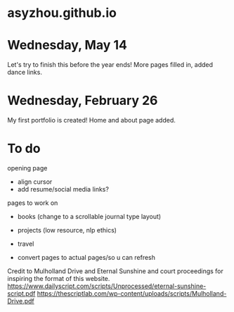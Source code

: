 # asyzhou.github.io

# Wednesday, May 14
Let's try to finish this before the year ends! More pages filled in, added dance links.

# Wednesday, February 26
My first portfolio is created! Home and about page added.

# To do
opening page
- align cursor
- add resume/social media links?

pages to work on
- books (change to a scrollable journal type layout)
- projects (low resource, nlp ethics)
- travel

- convert pages to actual pages/so u can refresh


Credit to Mulholland Drive and Eternal Sunshine and court proceedings for inspiring the format of this website.
https://www.dailyscript.com/scripts/Unprocessed/eternal-sunshine-script.pdf
https://thescriptlab.com/wp-content/uploads/scripts/Mulholland-Drive.pdf


<!-- <div class="script-note">Note: Replace with actual project screenshots.</div> -->

